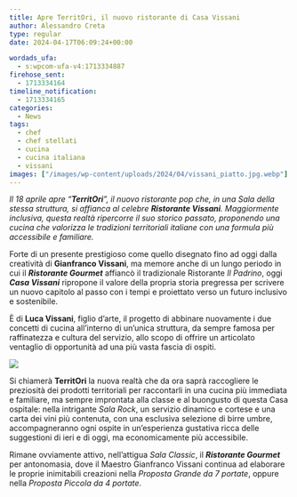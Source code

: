```yaml
---
title: Apre TerritOri, il nuovo ristorante di Casa Vissani
author: Alessandro Creta
type: regular
date: 2024-04-17T06:09:24+00:00

wordads_ufa:
  - s:wpcom-ufa-v4:1713334887
firehose_sent:
  - 1713334164
timeline_notification:
  - 1713334165
categories:
  - News
tags:
  - chef
  - chef stellati
  - cucina
  - cucina italiana
  - vissani
images: ["/images/wp-content/uploads/2024/04/vissani_piatto.jpg.webp"]
---
```

_Il 18 aprile apre “**TerritOri**”, il nuovo ristorante pop che, in una Sala della stessa struttura, si affianca al celebre **Ristorante Vissani**. Maggiormente inclusiva, questa realtà ripercorre il suo storico passato, proponendo una cucina che valorizza le tradizioni territoriali italiane con una formula più accessibile e familiare._

Forte di un presente prestigioso come quello disegnato fino ad oggi dalla creatività di **Gianfranco Vissani**, ma memore anche di un lungo periodo in cui il **_Ristorante Gourmet_** affiancò il tradizionale Ristorante _Il Padrino_, oggi **_Casa Vissani_** ripropone il valore della propria storia pregressa per scrivere un nuovo capitolo al passo con i tempi e proiettato verso un futuro inclusivo e sostenibile.

È di **Luca Vissani**, figlio d’arte, il progetto di abbinare nuovamente i due concetti di cucina all’interno di un&#8217;unica struttura, da sempre famosa per raffinatezza e cultura del servizio, allo scopo di offrire un articolato ventaglio di opportunità ad una più vasta fascia di ospiti.

![](/images/wp-content/uploads/2024/04/286163679_3176991689295666_5747323045381893756_n.webp)
 

Si chiamerà **TerritOri** la nuova realtà che da ora saprà raccogliere le preziosità dei prodotti territoriali per raccontarli in una cucina più immediata e familiare, ma sempre improntata alla classe e al buongusto di questa Casa ospitale: nella intrigante _Sala Rock_, un servizio dinamico e cortese e una carta dei vini più contenuta, con una esclusiva selezione di birre umbre, accompagneranno ogni ospite in un’esperienza gustativa ricca delle suggestioni di ieri e di oggi, ma economicamente più accessibile.

Rimane ovviamente attivo, nell’attigua _Sala Classic_, il **_Ristorante Gourmet_** per antonomasia, dove il Maestro Gianfranco Vissani continua ad elaborare le proprie inimitabili creazioni nella _Proposta Grande da 7 portate_, oppure nella _Proposta Piccola da 4 portate_.